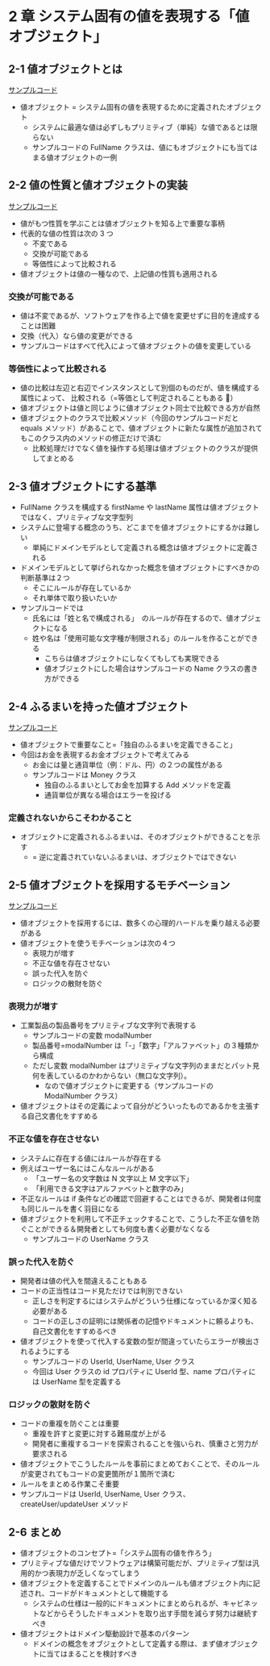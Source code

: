 # 2 章 システム固有の値を表現する「値オブジェクト」

## 2-1 値オブジェクトとは

[サンプルコード](https://github.com/miily8310s/ddd-bottomup/blob/feat/chap2/chap2/SampleCodes/2-1.ts)

- 値オブジェクト = システム固有の値を表現するために定義されたオブジェクト
  - システムに最適な値は必ずしもプリミティブ（単純）な値であるとは限らない
  - サンプルコードの FullName クラスは、値にもオブジェクトにも当てはまる値オブジェクトの一例

## 2-2 値の性質と値オブジェクトの実装

[サンプルコード](https://github.com/miily8310s/ddd-bottomup/blob/feat/chap2/chap2/SampleCodes/2-2.ts)

- 値がもつ性質を学ぶことは値オブジェクトを知る上で重要な事柄
- 代表的な値の性質は次の 3 つ
  - 不変である
  - 交換が可能である
  - 等価性によって比較される
- 値オブジェクトは値の一種なので、上記値の性質も適用される

### 交換が可能である

- 値は不変であるが、ソフトウェアを作る上で値を変更せずに目的を達成することは困難
- 交換（代入）なら値の変更ができる
- サンプルコードはすべて代入によって値オブジェクトの値を変更している

### 等価性によって比較される

- 値の比較は左辺と右辺でインスタンスとして別個のものだが、値を構成する属性によって、
  比較される（=等価として判定されることもある ）
- 値オブジェクトは値と同じように値オブジェクト同士で比較できる方が自然
- 値オブジェクトのクラスで比較メソッド（今回のサンプルコードだと equals メソッド）があることで、値オブジェクトに新たな属性が追加されてもこのクラス内のメソッドの修正だけで済む
  - 比較処理だけでなく値を操作する処理は値オブジェクトのクラスが提供してまとめる

## 2-3 値オブジェクトにする基準

- FullName クラスを構成する firstName や lastName 属性は値オブジェクトではなく、プリミティブな文字型列
- システムに登場する概念のうち、どこまでを値オブジェクトにするかは難しい
  - 単純にドメインモデルとして定義される概念は値オブジェクトに定義される
- ドメインモデルとして挙げられなかった概念を値オブジェクトにすべきかの判断基準は２つ
  - そこにルールが存在しているか
  - それ単体で取り扱いたいか
- サンプルコードでは
  - 氏名には「姓と名で構成される」　のルールが存在するので、値オブジェクトになる
  - 姓や名は「使用可能な文字種が制限される」のルールを作ることができる
    - こちらは値オブジェクトにしなくてもしても実現できる
    - 値オブジェクトにした場合はサンプルコードの Name クラスの書き方ができる

## 2-4 ふるまいを持った値オブジェクト

[サンプルコード](https://github.com/miily8310s/ddd-bottomup/blob/feat/chap2/chap2/SampleCodes/2-4.ts)

- 値オブジェクトで重要なこと=「独自のふるまいを定義できること」
- 今回はお金を表現するお金オブジェクトで考えてみる
  - お金には量と通貨単位（例：ドル、円）の２つの属性がある
  - サンプルコードは Money クラス
    - 独自のふるまいとしてお金を加算する Add メソッドを定義
    - 通貨単位が異なる場合はエラーを投げる

### 定義されないからこそわかること

- オブジェクトに定義されるふるまいは、そのオブジェクトができることを示す
  - = 逆に定義されていないふるまいは、オブジェクトではできない

## 2-5 値オブジェクトを採用するモチベーション

[サンプルコード](https://github.com/miily8310s/ddd-bottomup/blob/feat/chap2/chap2/SampleCodes/2-5.ts)

- 値オブジェクトを採用するには、数多くの心理的ハードルを乗り越える必要がある
- 値オブジェクトを使うモチベーションは次の４つ
  - 表現力が増す
  - 不正な値を存在させない
  - 誤った代入を防ぐ
  - ロジックの散財を防ぐ

### 表現力が増す

- 工業製品の製品番号をプリミティブな文字列で表現する
  - サンプルコードの変数 modalNumber
  - 製品番号=modalNumber は「-」「数字」「アルファベット」の３種類から構成
  - ただし変数 modalNumber はプリミティブな文字列のままだとパット見何を表しているのかわからない（無口な文字列）。
    - なので値オブジェクトに変更する（サンプルコードの ModalNumber クラス）
- 値オブジェクトはその定義によって自分がどういったものであるかを主張する自己文書化をすすめる

### 不正な値を存在させない

- システムに存在する値にはルールが存在する
- 例えばユーザー名にはこんなルールがある
  - 「ユーザー名の文字数は N 文字以上 M 文字以下」
  - 「利用できる文字はアルファベットと数字のみ」
- 不正なルールは if 条件などの確認で回避することはできるが、開発者は何度も同じルールを書く羽目になる
- 値オブジェクトを利用して不正チェックすることで、こうした不正な値を防ぐことができる＆開発者としても何度も書く必要がなくなる
  - サンプルコードの UserName クラス

### 誤った代入を防ぐ

- 開発者は値の代入を間違えることもある
- コードの正当性はコード見ただけでは判別できない
  - 正しさを判定するにはシステムがどういう仕様になっているか深く知る必要がある
  - コードの正しさの証明には関係者の記憶やドキュメントに頼るよりも、自己文書化をすすめるべき
- 値オブジェクトを使って代入する変数の型が間違っていたらエラーが検出されるようにする
  - サンプルコードの UserId, UserName, User クラス
  - 今回は User クラスの id プロパティに UserId 型、name プロパティには UserName 型を定義する

### ロジックの散財を防ぐ

- コードの重複を防ぐことは重要
  - 重複を許すと変更に対する難易度が上がる
  - 開発者に重複するコードを探索されることを強いられ、慎重さと労力が要求される
- 値オブジェクトでこうしたルールを事前にまとめておくことで、そのルールが変更されてもコードの変更箇所が１箇所で済む
- ルールをまとめる作業こそ重要
- サンプルコードは UserId, UserName, User クラス、createUser/updateUser メソッド

## 2-6 まとめ

- 値オブジェクトのコンセプト=「システム固有の値を作ろう」
- プリミティブな値だけでソフトウェアは構築可能だが、プリミティブ型は汎用的かつ表現力が乏しくなってしまう
- 値オブジェクトを定義することでドメインのルールも値オブジェクト内に記述され、コードがドキュメントとして機能する
  - システムの仕様は一般的にドキュメントにまとめられるが、キャビネットなどからそうしたドキュメントを取り出す手間を減らす努力は継続すべき
- 値オブジェクトはドメイン駆動設計で基本のパターン
  - ドメインの概念をオブジェクトとして定義する際は、まず値オブジェクトに当てはまることを検討すべき
